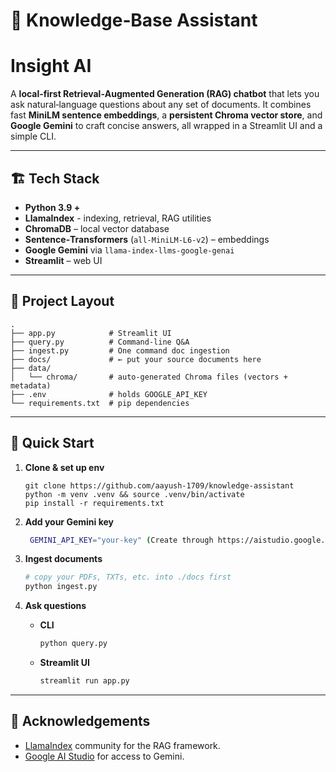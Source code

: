 # 📄 Knowledge‑Base Assistant
# Insight AI

A **local‑first Retrieval‑Augmented Generation (RAG) chatbot** that lets you ask natural‑language questions about any set of documents.
It combines fast **MiniLM sentence embeddings**, a **persistent Chroma vector store**, and **Google Gemini** to craft concise answers, all wrapped in a Streamlit UI and a simple CLI.

---

## 🏗️ Tech Stack

* **Python 3.9 +**
* **LlamaIndex** - indexing, retrieval, RAG utilities
* **ChromaDB** – local vector database
* **Sentence‑Transformers** (`all‑MiniLM‑L6‑v2`) – embeddings
* **Google Gemini** via `llama-index-llms-google-genai`
* **Streamlit** – web UI

---

## 📂 Project Layout

```
.
├── app.py            # Streamlit UI
├── query.py          # Command‑line Q&A
├── ingest.py         # One command doc ingestion
├── docs/             # ← put your source documents here
├── data/
│   └── chroma/       # auto‑generated Chroma files (vectors + metadata)
├── .env              # holds GOOGLE_API_KEY
└── requirements.txt  # pip dependencies
```

---

## 🚀 Quick Start

1. **Clone & set up env**

   ```
   git clone https://github.com/aayush-1709/knowledge-assistant
   python -m venv .venv && source .venv/bin/activate
   pip install -r requirements.txt
   ```

2. **Add your Gemini key**

   ```bash
    GEMINI_API_KEY="your-key" (Create through https://aistudio.google.com/)
   ```

3. **Ingest documents**

   ```bash
   # copy your PDFs, TXTs, etc. into ./docs first
   python ingest.py
   ```

4. **Ask questions**

   * **CLI**

     ```bash
     python query.py
     ```
   * **Streamlit UI**

     ```bash
     streamlit run app.py
     ```

---

## 🙏 Acknowledgements
* [LlamaIndex](https://github.com/run-llama/llama_index) community for the RAG framework.
* [Google AI Studio](https://ai.google.dev/) for access to Gemini.

